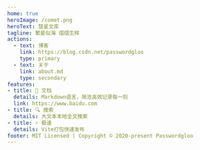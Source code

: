 ```yaml
---
home: true
heroImage: /comet.png
heroText: 彗星文库
tagline: 繁星似海 熠熠生辉
actions:
  - text: 博客
    link: https://blog.csdn.net/passwordgloo
    type: primary
  - text: 关于
    link: about.md
    type: secondary
features:
- title: 📒 文档
  details: Markdown语言，简洁高效记录每一刻
  link: https://www.baidu.com
- title: 🔍 搜索
  details: 大文本本地全文搜索
- title: ⚡️ 极速
  details: Vite打包快速发布
footer: MIT Licensed | Copyright © 2020-present Passwordgloo
---
```

